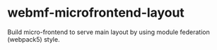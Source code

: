 # webmf-microfrontend-layout
Build micro-frontend to serve main layout by using module federation (webpack5) style.
